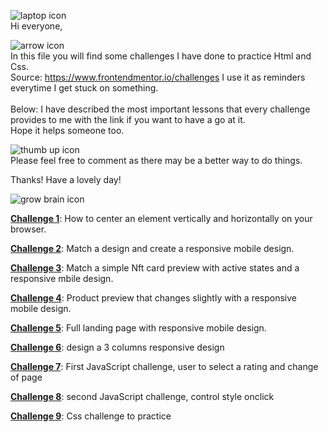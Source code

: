 
![laptop icon](https://user-images.githubusercontent.com/91636757/235403325-88cd1886-9c23-4b4e-b7f5-dabed76e45df.png)
<br />
Hi everyone,

![arrow icon](https://user-images.githubusercontent.com/91636757/235399782-67852b59-1dcd-47f3-9871-ec0eaa343069.png)
<br />
In this file you will find some challenges I have done to practice Html and Css.<br />
Source: https://www.frontendmentor.io/challenges
I use it as reminders everytime I get stuck on something.
<br />
<br />
Below: I have described the most important lessons that every challenge provides to me with the link if you want to have a go at it.<br />
Hope it helps someone too.


![thumb up icon](https://user-images.githubusercontent.com/91636757/235403102-acb9ce9f-bf1e-4719-b9f4-40031947f210.png)
<br />
Please feel free to comment as there may be a better way to do things.

Thanks! Have a lovely day!


![grow brain icon](https://user-images.githubusercontent.com/91636757/235404578-6f37d88d-405d-43a8-853f-c31914c039fe.png)

<a href="Challenge 1 - qr-component/index.html"><b>Challenge 1</b></a>: How to center an element vertically and horizontally on your browser.<br />

<a href="Challenge 2 - Summary component/index.html"><b>Challenge 2</b></a>: Match a design and create a responsive mobile design.<br />

<a href="Challenge 3 - NFT preview card/index.html"><b>Challenge 3</b></a>: Match a simple Nft card preview with active states and a responsive mbile design.<br />

<a href="Challenge 4 - product preview/index.html"><b>Challenge 4</b></a>: Product preview that changes slightly with a responsive mobile design.<br />

<a href="Challenge 5 - Huddle landing page/index.html"><b>Challenge 5</b></a>: Full landing page with responsive mobile design.<br />

<a href="Challenge 6 - 3 Columns card/index.html"><b>Challenge 6</b></a>: design a 3 columns responsive design<br />

<a href="Challenge 7 - Interactive rating component/index.html"><b>Challenge 7</b></a>: First JavaScript challenge, user to select a rating and change of page<br />

<a href="Challenge 8 - Article preview component/index.html"><b>Challenge 8</b></a>: second JavaScript challenge, control style onclick<br />

<a href="Challenge 9 - Social proof section/index.html"><b>Challenge 9</b></a>: Css challenge to practice<br />


